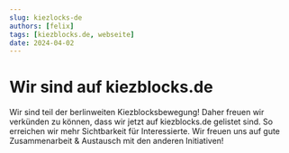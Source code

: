 ```yaml
---
slug: kiezlocks-de
authors: [felix]
tags: [kiezblocks.de, webseite]
date: 2024-04-02
---
```


# Wir sind auf kiezblocks.de

Wir sind teil der berlinweiten Kiezblocksbewegung! Daher freuen wir verkünden zu können, dass wir jetzt auf kiezblocks.de gelistet sind. So erreichen wir mehr Sichtbarkeit für Interessierte. Wir freuen uns auf gute Zusammenarbeit & Austausch mit den anderen Initiativen!